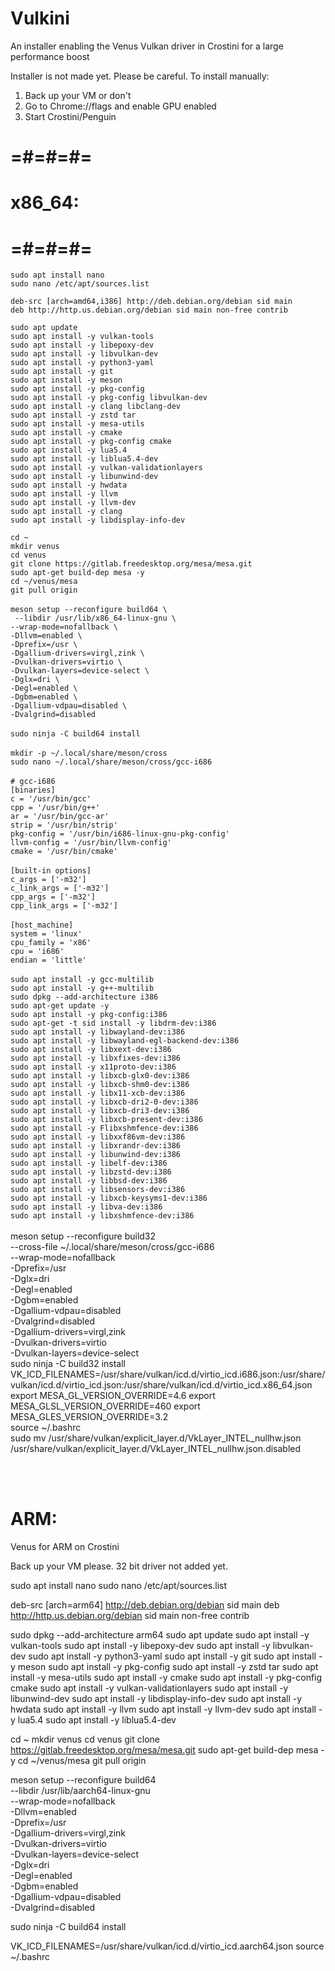 # Vulkini
An installer enabling the Venus Vulkan driver in Crostini for a large performance boost

Installer is not made yet. Please be careful. To install manually:

1. Back up your VM or don't
2. Go to Chrome://flags and enable GPU enabled
3. Start Crostini/Penguin

# =#=#=#= <br>
# x86_64: <br>
# =#=#=#= <br>


`sudo apt install nano ` <br>
`sudo nano /etc/apt/sources.list` <br>

`deb-src [arch=amd64,i386] http://deb.debian.org/debian sid main` <br>
`deb http://http.us.debian.org/debian sid main non-free contrib` <br>

`sudo apt update` <br>
`sudo apt install -y vulkan-tools` <br>
`sudo apt install -y libepoxy-dev` <br>
`sudo apt install -y libvulkan-dev` <br>
`sudo apt install -y python3-yaml` <br>
`sudo apt install -y git` <br>
`sudo apt install -y meson` <br>
`sudo apt install -y pkg-config` <br>
`sudo apt install -y pkg-config libvulkan-dev` <br>
`sudo apt install -y clang libclang-dev` <br>
`sudo apt install -y zstd tar` <br>
`sudo apt install -y mesa-utils` <br>
`sudo apt install -y cmake` <br>
`sudo apt install -y pkg-config cmake` <br>
`sudo apt install -y lua5.4` <br>
`sudo apt install -y liblua5.4-dev` <br>
`sudo apt install -y vulkan-validationlayers` <br>
`sudo apt install -y libunwind-dev` <br>
`sudo apt install -y hwdata` <br>
`sudo apt install -y llvm` <br>
`sudo apt install -y llvm-dev` <br>
`sudo apt install -y clang` <br>
`sudo apt install -y libdisplay-info-dev` <br>

`cd ~` <br>
`mkdir venus` <br>
`cd venus` <br>
`git clone https://gitlab.freedesktop.org/mesa/mesa.git` <br>
`sudo apt-get build-dep mesa -y` <br>
`cd ~/venus/mesa` <br>
`git pull origin` <br>
<br>
`meson setup --reconfigure build64 \` <br>
 ` --libdir /usr/lib/x86_64-linux-gnu \` <br>
  `--wrap-mode=nofallback \` <br>
  `-Dllvm=enabled \` <br>
  `-Dprefix=/usr \` <br>
  `-Dgallium-drivers=virgl,zink \` <br>
  `-Dvulkan-drivers=virtio \` <br>
  `-Dvulkan-layers=device-select \` <br>
  `-Dglx=dri \` <br>
  `-Degl=enabled \` <br>
  `-Dgbm=enabled \` <br>
  `-Dgallium-vdpau=disabled \` <br>
  `-Dvalgrind=disabled` <br>
<br>
  `sudo ninja -C build64 install` <br>
<br>
`mkdir -p ~/.local/share/meson/cross` <br>
`sudo nano ~/.local/share/meson/cross/gcc-i686` <br>
<br>
`# gcc-i686` <br>
`[binaries]` <br>
`c = '/usr/bin/gcc'` <br>
`cpp = '/usr/bin/g++'` <br>
`ar = '/usr/bin/gcc-ar'` <br>
`strip = '/usr/bin/strip'` <br>
`pkg-config = '/usr/bin/i686-linux-gnu-pkg-config'` <br>
`llvm-config = '/usr/bin/llvm-config'` <br>
`cmake = '/usr/bin/cmake'` <br> 
<br>
`[built-in options]` <br>
`c_args = ['-m32']` <br>
`c_link_args = ['-m32']` <br>
`cpp_args = ['-m32']` <br>
`cpp_link_args = ['-m32']` <br>
<br>
`[host_machine]` <br>
`system = 'linux'` <br>
`cpu_family = 'x86'` <br>
`cpu = 'i686'` <br>
`endian = 'little'` <br>
<br>
`sudo apt install -y gcc-multilib` <br>
`sudo apt install -y g++-multilib` <br>
`sudo dpkg --add-architecture i386` <br>
`sudo apt-get update -y` <br>
`sudo apt install -y pkg-config:i386` <br>
`sudo apt-get -t sid install -y libdrm-dev:i386` <br>
`sudo apt install -y libwayland-dev:i386` <br>
`sudo apt install -y libwayland-egl-backend-dev:i386` <br>
`sudo apt install -y libxext-dev:i386` <br>
`sudo apt install -y libxfixes-dev:i386` <br>
`sudo apt install -y x11proto-dev:i386` <br>
`sudo apt install -y libxcb-glx0-dev:i386` <br>
`sudo apt install -y libxcb-shm0-dev:i386` <br>
`sudo apt install -y libx11-xcb-dev:i386` <br>
`sudo apt install -y libxcb-dri2-0-dev:i386` <br>
`sudo apt install -y libxcb-dri3-dev:i386` <br>
`sudo apt install -y libxcb-present-dev:i386` <br>
`sudo apt install -y Flibxshmfence-dev:i386` <br>
`sudo apt install -y libxxf86vm-dev:i386` <br>
`sudo apt install -y libxrandr-dev:i386` <br>
`sudo apt install -y libunwind-dev:i386` <br>
`sudo apt install -y libelf-dev:i386` <br>
`sudo apt install -y libzstd-dev:i386` <br>
`sudo apt install -y libbsd-dev:i386` <br>
`sudo apt install -y libsensors-dev:i386` <br>
`sudo apt install -y libxcb-keysyms1-dev:i386` <br>
`sudo apt install -y libva-dev:i386` <br>
`sudo apt install -y libxshmfence-dev:i386` <br>
<br>
meson setup --reconfigure build32 \
  --cross-file ~/.local/share/meson/cross/gcc-i686 \
  --wrap-mode=nofallback \
  -Dprefix=/usr \
  -Dglx=dri \
  -Degl=enabled \
  -Dgbm=enabled \
  -Dgallium-vdpau=disabled \
  -Dvalgrind=disabled \
  -Dgallium-drivers=virgl,zink \
  -Dvulkan-drivers=virtio \
  -Dvulkan-layers=device-select
<br>
  sudo ninja -C build32 install
<br>
VK_ICD_FILENAMES=/usr/share/vulkan/icd.d/virtio_icd.i686.json:/usr/share/vulkan/icd.d/virtio_icd.json:/usr/share/vulkan/icd.d/virtio_icd.x86_64.json
export MESA_GL_VERSION_OVERRIDE=4.6
export MESA_GLSL_VERSION_OVERRIDE=460
export MESA_GLES_VERSION_OVERRIDE=3.2
<br>
source ~/.bashrc
<br>
sudo mv /usr/share/vulkan/explicit_layer.d/VkLayer_INTEL_nullhw.json /usr/share/vulkan/explicit_layer.d/VkLayer_INTEL_nullhw.json.disabled

<br><br>

# ARM:<br>

Venus for ARM on Crostini

Back up your VM please. 32 bit driver not added yet.

sudo apt install nano
sudo nano /etc/apt/sources.list

deb-src [arch=arm64] http://deb.debian.org/debian sid main
deb http://http.us.debian.org/debian sid main non-free contrib


sudo dpkg --add-architecture arm64
sudo apt update
sudo apt install -y vulkan-tools
sudo apt install -y libepoxy-dev
sudo apt install -y libvulkan-dev
sudo apt install -y python3-yaml
sudo apt install -y git
sudo apt install -y meson
sudo apt install -y pkg-config
sudo apt install -y zstd tar
sudo apt install -y mesa-utils
sudo apt install -y cmake
sudo apt install -y pkg-config cmake
sudo apt install -y vulkan-validationlayers
sudo apt install -y libunwind-dev
sudo apt install -y libdisplay-info-dev
sudo apt install -y hwdata
sudo apt install -y llvm
sudo apt install -y llvm-dev
sudo apt install -y lua5.4
sudo apt install -y liblua5.4-dev


cd ~
mkdir venus
cd venus
git clone https://gitlab.freedesktop.org/mesa/mesa.git
sudo apt-get build-dep mesa -y
cd ~/venus/mesa
git pull origin


meson setup --reconfigure build64 \
  --libdir /usr/lib/aarch64-linux-gnu \
  --wrap-mode=nofallback \
  -Dllvm=enabled \
  -Dprefix=/usr \
  -Dgallium-drivers=virgl,zink \
  -Dvulkan-drivers=virtio \
  -Dvulkan-layers=device-select \
  -Dglx=dri \
  -Degl=enabled \
  -Dgbm=enabled \
  -Dgallium-vdpau=disabled \
  -Dvalgrind=disabled

  sudo ninja -C build64 install

  VK_ICD_FILENAMES=/usr/share/vulkan/icd.d/virtio_icd.aarch64.json
  source ~/.bashrc
  



